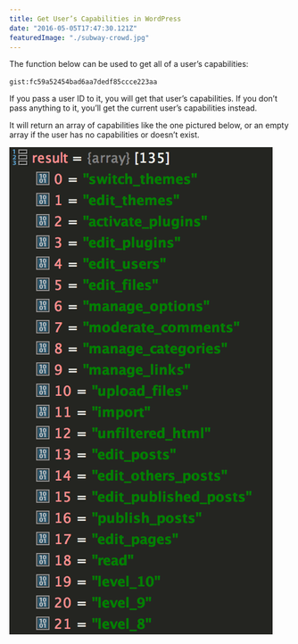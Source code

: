 ```yaml
---
title: Get User’s Capabilities in WordPress
date: "2016-05-05T17:47:30.121Z"
featuredImage: "./subway-crowd.jpg"
---
```


The function below can be used to get all  of a user’s capabilities:

`gist:fc59a52454bad6aa7dedf85ccce223aa`

If you pass a user ID to it, you will get that user’s capabilities. If you don’t pass anything to it, you’ll get the current user’s capabilities instead.

It will return an array of capabilities like the one pictured below, or an empty array if the user has no capabilities or doesn’t exist.

![Capabilities](./capabilities.png)
